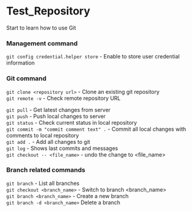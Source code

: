 # Test_Repository
Start to learn how to use Git

### Management command
`git config credential.helper store` - Enable to store user credential information

### Git command
`git clone <repository url>` - Clone an existing git repository  
`git remote -v` - Check remote repository URL  

`git pull` - Get latest changes from server  
`git push` - Push local changes to server  
`git status` - Check current status in local repository  
`git commit -m "commit comment text" .` - Commit all local changes with comments to local repository  
`git add .` - Add all changes to git  
`git log` - Shows last commits and messages     
`git checkout -- <file_name>` - undo the change to <file_name>

 ### Branch related commands 

`git branch` - List all branches   
`git checkout <branch_name>` - Switch to branch <branch_name>    
`git branch <branch_name>` - Create a new branch   
`git branch -d <branch_name>` Delete a branch  
